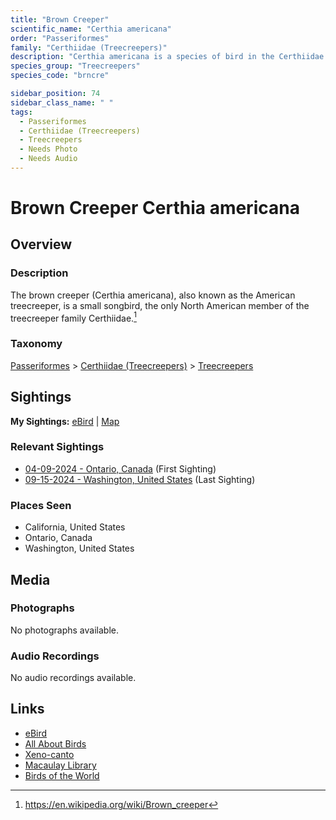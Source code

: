 ```yaml
---
title: "Brown Creeper"
scientific_name: "Certhia americana"
order: "Passeriformes"
family: "Certhiidae (Treecreepers)"
description: "Certhia americana is a species of bird in the Certhiidae (Treecreepers) family. It has been observed 5 times."
species_group: "Treecreepers"
species_code: "brncre"

sidebar_position: 74
sidebar_class_name: " "
tags: 
  - Passeriformes
  - Certhiidae (Treecreepers)
  - Treecreepers
  - Needs Photo
  - Needs Audio
---
```


# Brown Creeper <span className='sci_name'>Certhia americana</span>

## Overview

### Description
The brown creeper (Certhia americana), also known as the American treecreeper, is a small songbird, the only North American member of the treecreeper family Certhiidae.[^1]

[^1]: https://en.wikipedia.org/wiki/Brown_creeper

### Taxonomy
[Passeriformes](/tags/passeriformes) > [Certhiidae (Treecreepers)](/tags/certhiidae-treecreepers) > [Treecreepers](/tags/treecreepers)


## Sightings

**My Sightings:** [eBird](https://ebird.org/lifelist?r=world&time=life&spp=brncre) | [Map](/map?species_code=brncre)

### Relevant Sightings

* [04-09-2024 - Ontario, Canada](https://ebird.org/checklist/S167923446) (First Sighting)
* [09-15-2024 - Washington, United States](https://ebird.org/checklist/S195264549) (Last Sighting)

### Places Seen

* California, United States
* Ontario, Canada
* Washington, United States



## Media
### Photographs
No photographs available.

### Audio Recordings
No audio recordings available.

## Links
* [eBird](https://ebird.org/species/brncre) 
* [All About Birds](https://www.allaboutbirds.org/guide/brncre) 
* [Xeno-canto](https://www.xeno-canto.org/species/certhia-americana) 
* [Macaulay Library](https://search.macaulaylibrary.org/catalog?taxonCode=brncre&sort=rating_rank_desc)
* [Birds of the World](https://birdsoftheworld.org/bow/species/brncre)
